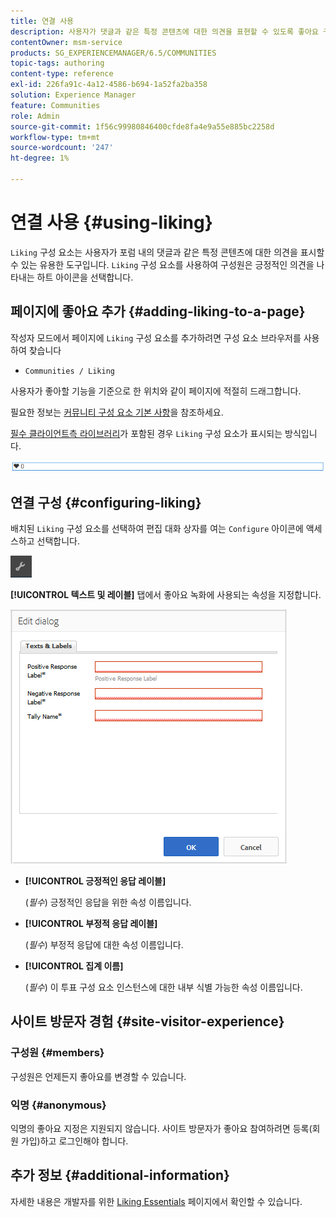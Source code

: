 ```yaml
---
title: 연결 사용
description: 사용자가 댓글과 같은 특정 콘텐츠에 대한 의견을 표현할 수 있도록 좋아요 구성 요소를 추가하고 구성하는 방법에 대해 알아봅니다.
contentOwner: msm-service
products: SG_EXPERIENCEMANAGER/6.5/COMMUNITIES
topic-tags: authoring
content-type: reference
exl-id: 226fa91c-4a12-4586-b694-1a52fa2ba358
solution: Experience Manager
feature: Communities
role: Admin
source-git-commit: 1f56c99980846400cfde8fa4e9a55e885bc2258d
workflow-type: tm+mt
source-wordcount: '247'
ht-degree: 1%

---
```


# 연결 사용 {#using-liking}

`Liking` 구성 요소는 사용자가 포럼 내의 댓글과 같은 특정 콘텐츠에 대한 의견을 표시할 수 있는 유용한 도구입니다. `Liking` 구성 요소를 사용하여 구성원은 긍정적인 의견을 나타내는 하트 아이콘을 선택합니다.

## 페이지에 좋아요 추가 {#adding-liking-to-a-page}

작성자 모드에서 페이지에 `Liking` 구성 요소를 추가하려면 구성 요소 브라우저를 사용하여 찾습니다

* `Communities / Liking`

사용자가 좋아할 기능을 기준으로 한 위치와 같이 페이지에 적절히 드래그합니다.

필요한 정보는 [커뮤니티 구성 요소 기본 사항](basics.md)을 참조하세요.

[필수 클라이언트측 라이브러리](essentials-liking.md#essentials-for-client-side)가 포함된 경우 `Liking` 구성 요소가 표시되는 방식입니다.

![좋아요 구성 요소](assets/liking-component.png)

## 연결 구성 {#configuring-liking}

배치된 `Liking` 구성 요소를 선택하여 편집 대화 상자를 여는 `Configure` 아이콘에 액세스하고 선택합니다.

![새로 구성](assets/configure-new.png)

**[!UICONTROL 텍스트 및 레이블]** 탭에서 좋아요 녹화에 사용되는 속성을 지정합니다.

![연결 구성](assets/configure-liking.png)

* **[!UICONTROL 긍정적인 응답 레이블]**

  (*필수*) 긍정적인 응답을 위한 속성 이름입니다.

* **[!UICONTROL 부정적 응답 레이블]**

  (*필수*) 부정적 응답에 대한 속성 이름입니다.

* **[!UICONTROL 집계 이름]**

  (*필수*) 이 투표 구성 요소 인스턴스에 대한 내부 식별 가능한 속성 이름입니다.

## 사이트 방문자 경험 {#site-visitor-experience}

### 구성원 {#members}

구성원은 언제든지 좋아요를 변경할 수 있습니다.

### 익명 {#anonymous}

익명의 좋아요 지정은 지원되지 않습니다. 사이트 방문자가 좋아요 참여하려면 등록(회원 가입)하고 로그인해야 합니다.

## 추가 정보 {#additional-information}

자세한 내용은 개발자를 위한 [Liking Essentials](essentials-liking.md) 페이지에서 확인할 수 있습니다.
